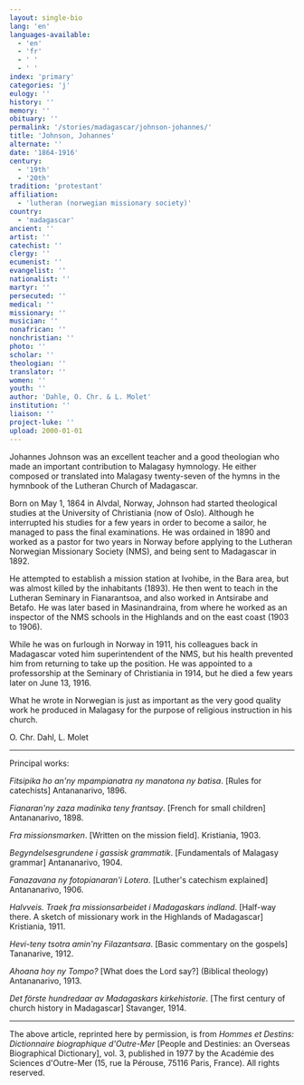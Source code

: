 ```yaml
---
layout: single-bio
lang: 'en'
languages-available:
  - 'en'
  - 'fr'
  - ' '
  - ' '
index: 'primary'
categories: 'j'
eulogy: ''
history: ''
memory: ''
obituary: ''
permalink: '/stories/madagascar/johnson-johannes/'
title: 'Johnson, Johannes'
alternate: ''
date: '1864-1916'
century:
  - '19th'
  - '20th'
tradition: 'protestant'
affiliation:
  - 'lutheran (norwegian missionary society)'
country:
  - 'madagascar'
ancient: ''
artist: ''
catechist: ''
clergy: ''
ecumenist: ''
evangelist: ''
nationalist: ''
martyr: ''
persecuted: ''
medical: ''
missionary: ''
musician: ''
nonafrican: ''
nonchristian: ''
photo: ''
scholar: ''
theologian: ''
translator: ''
women: ''
youth: ''
author: 'Dahle, O. Chr. & L. Molet'
institution: ''
liaison: ''
project-luke: ''
upload: 2000-01-01
---
```



Johannes Johnson was an excellent teacher and a good theologian who made an important contribution to Malagasy hymnology. He either composed or translated into Malagasy twenty-seven of the hymns in the hymnbook of the Lutheran Church of Madagascar.

Born on May 1, 1864 in Alvdal, Norway, Johnson had started theological studies at the University of Christiania (now of Oslo). Although he interrupted his studies for a few years in order to become a sailor, he managed to pass the final examinations. He was ordained in 1890 and worked as a pastor for two years in Norway before applying to the Lutheran Norwegian Missionary Society (NMS), and being sent to Madagascar in 1892.

He attempted to establish a mission station at Ivohibe, in the Bara area, but was almost killed by the inhabitants (1893). He then went to teach in the Lutheran Seminary in Fianarantsoa, and also worked in Antsirabe and Betafo. He was later based in Masinandraina, from where he worked as an inspector of the NMS schools in the Highlands and on the east coast (1903 to 1906).

While he was on furlough in Norway in 1911, his colleagues back in Madagascar voted him superintendent of the NMS, but his health prevented him from returning to take up the position. He was appointed to a professorship at the Seminary of Christiania in 1914, but he died a few years later on June 13, 1916.

What he wrote in Norwegian is just as important as the very good quality work he produced in Malagasy for the purpose of religious instruction in his church.

O. Chr. Dahl, L. Molet

---

Principal works:

*Fitsipika ho an'ny mpampianatra ny manatona ny batisa*. [Rules for catechists] Antananarivo, 1896.

*Fianaran'ny zaza madinika teny frantsay*. [French for small children] Antananarivo, 1898.

*Fra missionsmarken*. [Written on the mission field]. Kristiania, 1903.

*Begyndelsesgrundene i gassisk grammatik*. [Fundamentals of Malagasy grammar] Antananarivo, 1904.

*Fanazavana ny fotopianaran'i Lotera*. [Luther's catechism explained] Antananarivo, 1906.

*Halvveis. Traek fra missionsarbeidet i Madagaskars indland*. [Half-way there. A sketch of missionary work in the Highlands of Madagascar] Kristiania, 1911.

*Hevi-teny tsotra amin'ny Filazantsara*. [Basic commentary on the gospels] Tananarive, 1912.

*Ahoana hoy ny Tompo?* [What does the Lord say?] (Biblical theology) Antananarivo, 1913.

*Det förste hundredaar av Madagaskars kirkehistorie*. [The first century of church history in Madagascar] Stavanger, 1914.

---

The above article, reprinted here by permission, is from *Hommes et Destins: Dictionnaire biographique d'Outre-Mer* [People and Destinies: an Overseas Biographical Dictionary], vol. 3, published in 1977 by the Académie des Sciences d'Outre-Mer (15, rue la Pérouse, 75116 Paris, France). All rights reserved.